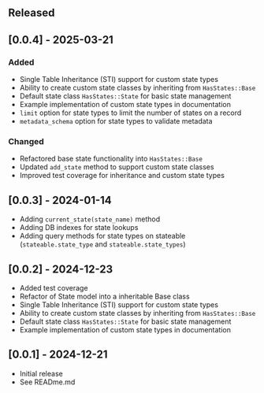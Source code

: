 ## Released

## [0.0.4] - 2025-03-21

### Added
- Single Table Inheritance (STI) support for custom state types
- Ability to create custom state classes by inheriting from `HasStates::Base`
- Default state class `HasStates::State` for basic state management
- Example implementation of custom state types in documentation
- `limit` option for state types to limit the number of states on a record
- `metadata_schema` option for state types to validate metadata

### Changed
- Refactored base state functionality into `HasStates::Base`
- Updated `add_state` method to support custom state classes
- Improved test coverage for inheritance and custom state types

## [0.0.3] - 2024-01-14

- Adding `current_state(state_name)` method
- Adding DB indexes for state lookups
- Adding query methods for state types on stateable (`stateable.state_type` and `stateable.state_types`)

## [0.0.2] - 2024-12-23

- Added test coverage
- Refactor of State model into a inheritable Base class
- Single Table Inheritance (STI) support for custom state types
- Ability to create custom state classes by inheriting from `HasStates::Base`
- Default state class `HasStates::State` for basic state management
- Example implementation of custom state types in documentation

## [0.0.1] - 2024-12-21

- Initial release
- See READme.md
